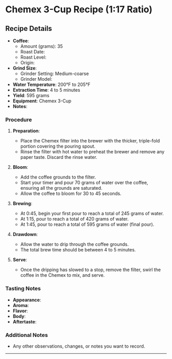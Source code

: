 # Chemex 3-Cup Recipe (1:17 Ratio)

## Recipe Details

- **Coffee**: 
  - Amount (grams): 35
  - Roast Date: 
  - Roast Level: 
  - Origin: 
- **Grind Size**: 
  - Grinder Setting: Medium-coarse
  - Grinder Model: 
- **Water Temperature**: 200°F to 205°F
- **Extraction Time**: 4 to 5 minutes
- **Yield**: 595 grams
- **Equipment**: Chemex 3-Cup
- **Notes**: 

### Procedure

1. **Preparation**:
   - Place the Chemex filter into the brewer with the thicker, triple-fold portion covering the pouring spout.
   - Rinse the filter with hot water to preheat the brewer and remove any paper taste. Discard the rinse water.

2. **Bloom**:
   - Add the coffee grounds to the filter.
   - Start your timer and pour 70 grams of water over the coffee, ensuring all the grounds are saturated.
   - Allow the coffee to bloom for 30 to 45 seconds.

3. **Brewing**:
   - At 0:45, begin your first pour to reach a total of 245 grams of water.
   - At 1:15, pour to reach a total of 420 grams of water.
   - At 1:45, pour to reach a total of 595 grams of water (final pour).

4. **Drawdown**:
   - Allow the water to drip through the coffee grounds.
   - The total brew time should be between 4 to 5 minutes.

5. **Serve**:
   - Once the dripping has slowed to a stop, remove the filter, swirl the coffee in the Chemex to mix, and serve.

### Tasting Notes

- **Appearance**:
- **Aroma**:
- **Flavor**:
- **Body**:
- **Aftertaste**:

### Additional Notes

- Any other observations, changes, or notes you want to record.

---

